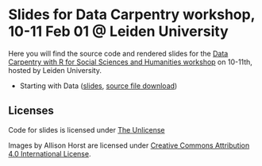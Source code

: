 # Slides for Data Carpentry workshop, 10-11 Feb 01 @ Leiden University

Here you will find the source code and rendered slides for the
[Data Carpentry with R for Social Sciences and Humanities workshop](https://leidenuniversitylibrary.github.io/2025-02-10-ldev-leiden/)
on 10-11th, hosted by Leiden University.

- Starting with Data ([slides](https://bbartholdy.github.io/data-carpentry-slides/02_start-data.html), [source file download](/02_start-data.qmd))

## Licenses

Code for slides is licensed under [The Unlicense](LICENSE)

Images by Allison Horst are licensed under [Creative Commons Attribution 4.0 International License](https://creativecommons.org/licenses/by/4.0/legalcode.en).

